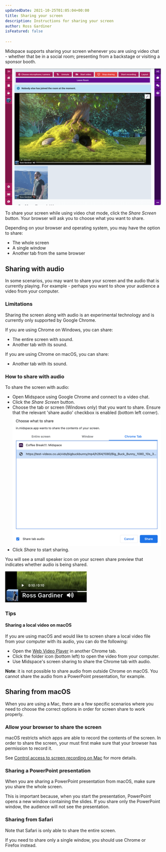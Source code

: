 ```yaml
---
updatedDate: 2021-10-25T01:05:04+00:00
title: Sharing your screen
description: Instructions for sharing your screen
author: Ross Gardiner
isFeatured: false

---
```

Midspace supports sharing your screen whenever you are using video chat - whether that be in a social room; presenting from a backstage or visiting a sponsor booth.

![A screenshot of the screen sharing experience in a Midspace video chat.](/images/screen-share.png)

To share your screen while using video chat mode, click the _Share Screen_ button. Your browser will ask you to choose what you want to share.

Depending on your browser and operating system, you may have the option to share:

* The whole screen
* A single window
* Another tab from the same browser

## Sharing with audio

In some scenarios, you may want to share your screen and the audio that is currently playing. For example - perhaps you want to show your audience a video from your computer.

### Limitations

Sharing the screen along with audio is an experimental technology and is currently only supported by Google Chrome.

If you are using Chrome on Windows, you can share:

* The entire screen with sound.
* Another tab with its sound.

If you are using Chrome on macOS, you can share:

* Another tab with its sound.

### How to share with audio

To share the screen with audio:

* Open Midspace using Google Chrome and connect to a video chat.
* Click the _Share Screen_ button.
* Choose the tab or screen (Windows only) that you want to share. Ensure that the relevant 'share audio' checkbox is enabled (bottom left corner).![Screenshot of the Google Chrome screen sharing dialog.](/images/screen-share-audio-checkbox.png)
* Click _Share_ to start sharing.

You will see a small speaker icon on your screen share preview that indicates whether audio is being shared.

![Screenshot of the icon that shows screen share audio is enabled.](/images/screen-share-audio-indicator.png)

### Tips

#### Sharing a local video on macOS

If you are using macOS and would like to screen share a local video file from your computer with its audio, you can do the following:

* Open the [Web Video Player]() in another Chrome tab.
* Click the folder icon (bottom left) to open the video from your computer.
* Use Midspace's screen sharing to share the Chrome tab with audio.

**Note**: it is not possible to share audio from outside Chrome on macOS. You cannot share the audio from a PowerPoint presentation, for example.

## Sharing from macOS

When you are using a Mac, there are a few specific scenarios where you need to choose the correct options in order for screen share to work properly.

### Allow your browser to share the screen

macOS restricts which apps are able to record the contents of the screen. In order to share the screen, your must first make sure that your browser has permission to record it.

See [Control access to screen recording on Mac](https://support.apple.com/en-gb/guide/mac-help/mchld6aa7d23/mac) for more details.

### Sharing a PowerPoint presentation

When you are sharing a PowerPoint presentation from macOS, make sure you share the whole screen.

This is important because, when you start the presentation, PowerPoint opens a new window containing the slides. If you share only the PowerPoint window, the audience will not see the presentation.

### Sharing from Safari

Note that Safari is only able to share the entire screen.

If you need to share only a single window, you should use Chrome or Firefox instead.